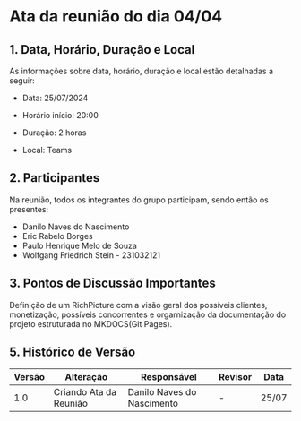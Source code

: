 # Ata da reunião do dia 04/04

## 1. Data, Horário, Duração e Local

As informações sobre data, horário, duração e local estão detalhadas a seguir:

- Data: 25/07/2024

- Horário início: 20:00

- Duração: 2 horas

- Local: Teams

## 2. Participantes

Na reunião, todos os integrantes do grupo participam, sendo então os presentes:
- Danilo Naves do Nascimento
- Eric Rabelo Borges
- Paulo Henrique Melo de Souza
- Wolfgang Friedrich Stein - 231032121


## 3. Pontos de Discussão Importantes

Definição de um RichPicture com a visão geral dos possíveis clientes, monetização, possíveis concorrentes e orgarnização da documentação do projeto estruturada no MKDOCS(Git Pages).

## 5. Histórico de Versão

| Versão | Alteração | Responsável | Revisor | Data |
|--------|-----------|-------------|---------|------|
| 1.0 | Criando Ata da Reunião | Danilo Naves do Nascimento | - | 25/07 |
